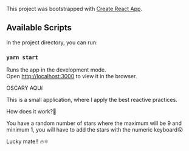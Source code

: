 This project was bootstrapped with [Create React App](https://github.com/facebook/create-react-app).

## Available Scripts

In the project directory, you can run:

### `yarn start`

Runs the app in the development mode.<br />
Open [http://localhost:3000](http://localhost:3000) to view it in the browser.

OSCARY AQUí

This is a small application, where I apply the best reactive practices.

How does it work?🤔

You have a random number of stars where the maximum will be 9 and minimum 1, you will have to add the stars with the numeric keyboard😮

Lucky mate!! 🔥⚛️
